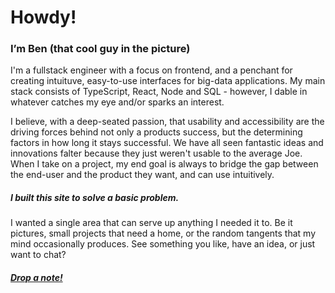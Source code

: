 # Howdy! 
### I&rsquo;m Ben (that cool guy in the picture)
I'm a fullstack engineer with a focus on frontend, and a penchant for creating intuituve, easy-to-use interfaces for big-data applications. My main stack consists of TypeScript, React, Node and SQL - however, I dable in whatever catches my eye and/or sparks an interest.

I believe, with a deep-seated passion, that usability and accessibility are the driving forces behind not only a products success, but the determining factors in how long it stays successful. We have all seen fantastic ideas and innovations falter because they just weren't usable to the average Joe. When I take on a project, my end goal is always to bridge the gap between the end-user and the product they want, and can use intuitively. 

##### I built this site to solve a basic problem.
I wanted a single area that can serve up anything I needed it to. Be it pictures, small projects that need a home, or the random tangents that my mind occasionally produces. See something you like, have an idea, or just want to chat? 

##### [Drop a note!](mailto:benyannella@gmail.com)


